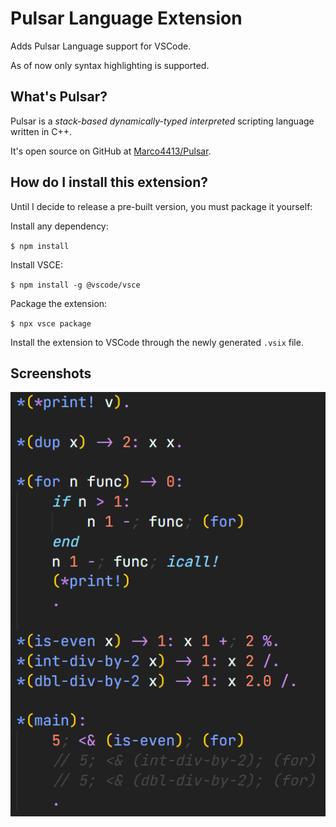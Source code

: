 # Pulsar Language Extension

Adds Pulsar Language support for VSCode.

As of now only syntax highlighting is supported.

## What's Pulsar?

Pulsar is a *stack-based* *dynamically-typed* *interpreted* scripting language written in C++.

It's open source on GitHub at [Marco4413/Pulsar](https://github.com/Marco4413/Pulsar).

## How do I install this extension?

Until I decide to release a pre-built version, you must package it yourself:

Install any dependency:

`$ npm install`

Install VSCE:

`$ npm install -g @vscode/vsce`

Package the extension:

`$ npx vsce package`

Install the extension to VSCode through the newly generated `.vsix` file.

## Screenshots

![](preview.png)
